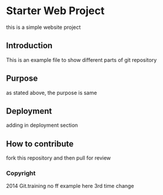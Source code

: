 # Starter Web Project
this is a simple website project

## Introduction
This is an example file to show different parts of git repository

## Purpose
as stated above, the purpose is same

## Deployment
adding in deployment section

## How to contribute
fork this repository and then pull for review

### Copyright

2014 Git.training no ff example here 3rd time change


